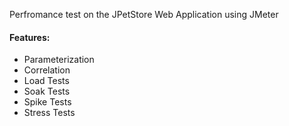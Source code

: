 Perfromance test on the JPetStore Web Application using JMeter

#### Features:

- Parameterization 
- Correlation
- Load Tests
- Soak Tests
- Spike Tests
- Stress Tests
